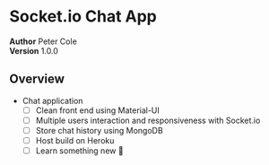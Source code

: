 # Socket.io Chat App

**Author** Peter Cole  
**Version** 1.0.0

## Overview

- Chat application
  - [ ] Clean front end using Material-UI
  - [ ] Multiple users interaction and responsiveness with Socket.io
  - [ ] Store chat history using MongoDB
  - [ ] Host build on Heroku
  - [ ] Learn something new :exploding_head:

<!-- ## Snapshot -->
